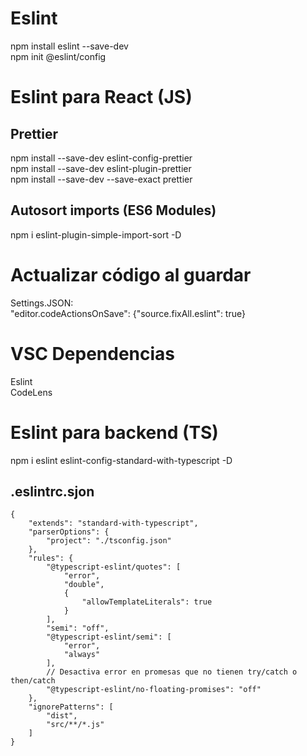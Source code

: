 # Eslint
npm install eslint --save-dev <br>
npm init @eslint/config

# Eslint para React (JS)

## Prettier
npm install --save-dev eslint-config-prettier <br>
npm install --save-dev eslint-plugin-prettier <br>
npm install --save-dev --save-exact prettier

## Autosort imports (ES6 Modules)
npm i eslint-plugin-simple-import-sort -D

# Actualizar código al guardar
Settings.JSON: <br>
"editor.codeActionsOnSave": {"source.fixAll.eslint": true}

# VSC Dependencias
Eslint <br>
CodeLens

# Eslint para backend (TS)

npm i eslint eslint-config-standard-with-typescript -D

## .eslintrc.sjon

```
{
    "extends": "standard-with-typescript",
    "parserOptions": {
        "project": "./tsconfig.json"
    },
    "rules": {
        "@typescript-eslint/quotes": [
            "error",
            "double",
            {
                "allowTemplateLiterals": true
            }
        ],
        "semi": "off",
        "@typescript-eslint/semi": [
            "error",
            "always"
        ],
        // Desactiva error en promesas que no tienen try/catch o then/catch
        "@typescript-eslint/no-floating-promises": "off"
    },
    "ignorePatterns": [
        "dist",
        "src/**/*.js"
    ]
}
```
